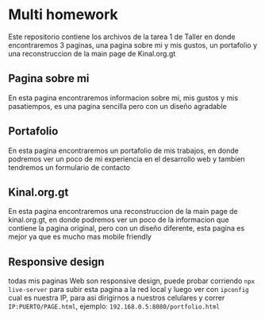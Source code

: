 # Multi homework
Este repositorio contiene los archivos de la tarea 1 de Taller
en donde encontraremos 3 paginas, una pagina sobre mi y mis gustos,
un portafolio y una reconstruccion de la main page de Kinal.org.gt

## Pagina sobre mi
En esta pagina encontraremos informacion sobre mi, mis gustos y
mis pasatiempos, es una pagina sencilla pero con un diseño agradable

## Portafolio
En esta pagina encontraremos un portafolio de mis trabajos, en donde
podremos ver un poco de mi experiencia en el desarrollo web y
tambien tendremos un formulario de contacto

## Kinal.org.gt
En esta pagina encontraremos una reconstruccion de la main page de
kinal.org.gt, en donde podremos ver un poco de la informacion que
contiene la pagina original, pero con un diseño diferente, esta pagina es 
mejor ya que es mucho mas mobile friendly

## Responsive design
todas mis paginas Web son responsive design, puede probar
corriendo `npx live-server` para subir esta pagina a la red local 
y luego ver con `ipconfig` cual es nuestra IP, para asi dirigirnos a
nuestros celulares y correr `IP:PUERTO/PAGE.html`, ejemplo:
`192.168.0.5:8080/portfolio.html`



